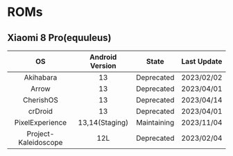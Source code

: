 # ROMs
## Xiaomi 8 Pro(equuleus)

| OS | Android Version | State | Last Update | 
| :-----: | :-----: | :-----: | :-----: | 
| Akihabara | 13 | Deprecated | 2023/02/02 | 
| Arrow | 13 | Deprecated | 2023/04/01 | 
| CherishOS | 13 | Deprecated | 2023/04/14 |  |
| crDroid | 13 | Deprecated | 2023/04/01 |
| PixelExperience | 13,14(Staging) | Maintaining | 2023/11/04 |
| Project-Kaleidoscope | 12L | Deprecated | 2023/02/04 | 
